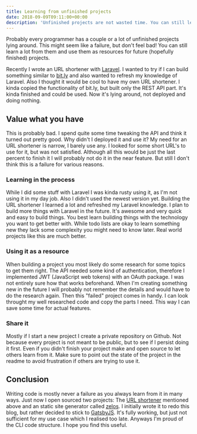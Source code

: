 ```yaml
---
title: Learning from unfinished projects
date: 2018-09-09T09:11:00+00:00
description: 'Unfinished projects are not wasted time. You can still learn from them. Read more about why.'
---
```


Probably every programmer has a couple or a lot of unfinished projects lying around. This might seem like a failure, but don't feel bad! You can still learn a lot from them and use them as resources for future (hopefully finished) projects.

Recently I wrote an URL shortener with [Laravel](https://laravel.com/). I wanted to try if I can build something similar to [bit.ly](https://bitly.com/) and also wanted to refresh my knowledge of Laravel. Also I thought it would be cool to have my own URL shortener. I kinda copied the functionality of bit.ly, but built only the REST API part. It's kinda finished and could be used. Now it's lying around, not deployed and doing nothing.

## Value what you have

This is probably bad. I spend quite some time tweaking the API and think it turned out pretty good. Why didn't I deployed it and use it? My need for an URL shortener is narrow, I barely use any. I looked for some short URL's to use for it, but was not satisfied. Although all this would be just the last percent to finish it I will probably not do it in the near feature. But still I don't think this is a failure for various reasons.

### Learning in the process

While I did some stuff with Laravel I was kinda rusty using it, as I'm not using it in my day job. Also I didn't used the newest version yet. Building the URL shortener I learned a lot and refreshed my Laravel knowledge. I plan to build more things with Laravel in the future. It's awesome and very quick and easy to build things. You best learn building things with the technology you want to get better with. While todo lists are okay to learn something new they lack some complexity you might need to know later. Real world projects like this are much better.

### Using it as a resource

When building a project you most likely do some research for some topics to get them right. The API needed some kind of authentication, therefore I implemented JWT (JavaScript web tokens) with an OAuth package. I was not entirely sure how that works beforehand. When I'm creating something new in the future I will probably not remember the details and would have to do the research again. Then this "failed" project comes in handy. I can look throught my well researched code and copy the parts I need. This way I can save some time for actual features.

### Share it

Mostly if I start a new project I create a private repository on Github. Not because every project is not meant to be public, but to see if I persist doing it first. Even if you didn't finish your project make and open source to let others learn from it. Make sure to point out the state of the project in the readme to avoid frustration if others are trying to use it.

## Conclusion

Writing code is mostly never a failure as you always learn from it in many ways. Just now I open sourced two projects: The [URL shortener](https://github.com/lgraubner/url-shortener) mentioned above and an static site generator called [zelos](https://github.com/lgraubner/zelos). I initially wrote it to redo this blog, but rather decided to stick to [GatsbyJS](https://www.gatsbyjs.org/). It's fully working, but just not sufficient for my use case which I realised too late. Anyways I'm proud of the CLI code structure. I hope you find this useful.
